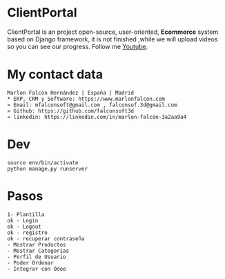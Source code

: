 # ClientPortal

ClientPortal is an project open-source, user-oriented, **Ecommerce** system based on Django framework, it is not finished ,while we will upload videos so you can see our progress. Follow me [Youtube](https://www.youtube.com/channel/UCM93kgnjXu393jgKjjSkUjQ).

# My contact data
```
Marlon Falcón Hernández | España | Madrid
* ERP, CRM y Software: https://www.marlonfalcon.com
» Email: mfalconsoft@gmail.com , falconsof.3d@gmail.com
» Github: https://github.com/falconsoft3d
» linkedin: https://linkedin.com/in/marlon-falcón-3a2aa9a4
```

# Dev
```
source env/bin/activate
python manage.py runserver
```

# Pasos
```
1- Plantilla
ok - Login
ok - Logout
ok - registro
ok - recuperar contraseña
- Mostrar Productos
- Mostrar Categorias
- Perfil de Usuario
- Poder Ordenar
- Integrar con Odoo
```


